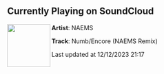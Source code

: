 ## Currently Playing on SoundCloud

[<img align="left" width="100" src="https://i1.sndcdn.com/artworks-r5eKjliBYKOsXztQ-Q4FzPw-t500x500.jpg">](https://soundcloud.com/naemsofficial/numbencore-naems-remix)

**Artist**: NAEMS 

**Track**: Numb/Encore (NAEMS Remix)

Last updated at 12/12/2023 21:17
